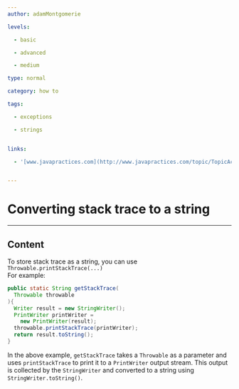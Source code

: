 ```yaml
---
author: adamMontgomerie

levels:

  - basic

  - advanced

  - medium

type: normal

category: how to

tags:

  - exceptions

  - strings


links:

  - '[www.javapractices.com](http://www.javapractices.com/topic/TopicAction.do?Id=78){website}'


---
```


# Converting stack trace to a string

---
## Content

To store stack trace as a string, you can use `Throwable.printStackTrace(...)`  
For example:

```java
public static String getStackTrace(
  Throwable throwable
){
  Writer result = new StringWriter();
  PrintWriter printWriter = 
    new PrintWriter(result);
  throwable.printStackTrace(printWriter);
  return result.toString();
}
```

In the above example, `getStackTrace` takes a `Throwable` as a parameter and uses `printStackTrace` to print it to a `PrintWriter` output stream. This output is collected by the `StringWriter` and converted to a string using `StringWriter.toString()`.

